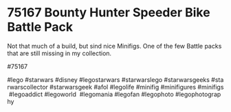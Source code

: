 # 75167 Bounty Hunter Speeder Bike Battle Pack

Not that much of a build, but sind nice Minifigs. One of the few Battle packs that are still missing in my collection. 

#75167 
 
#lego #starwars #disney #legostarwars #starwarslego #starwarsgeeks #starwarscollector #starwarsgeek #afol #legolife #minifig #minifigures #minifigs #legoaddict #legoworld  #legomania #legofan #legophoto #legophotography
